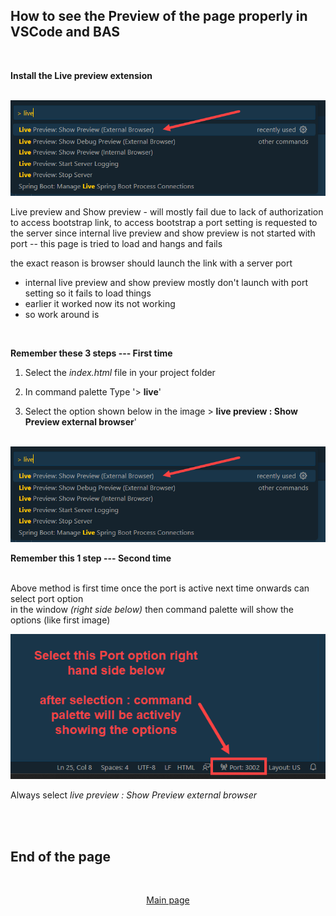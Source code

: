 </br></br>

## How to see the Preview of the page properly in VSCode and BAS

</br>

**Install the Live preview extension**

</br>

<img src="./files/ui5e8_1.png" >

</br>

Live preview and Show preview - will mostly fail due to lack of authorization to access bootstrap link, to access bootstrap a port setting is requested to the server since internal live preview and show preview is not started with port -- this page is tried to load and hangs and fails

the exact reason is browser should launch the link with a server port 
- internal live preview and show preview mostly don't launch with port setting so it fails to load things 
- earlier it worked now its not working
- so work around is

</br>

**Remember these 3 steps --- First time**

1. Select the *index.html* file in your project folder

2. In command palette Type '> **live**' 

3. Select the option shown below in the image > **live preview : Show Preview external browser**' 

</br>

<img src="./files/ui5e8_1.png" >

</br>

**Remember this 1 step --- Second time**

</br> Above method is first time once the port is active next time onwards can select port option 
</br> in the window *(right side below)* then command palette will show the options (like first image) 
</br> 

<img src="./files/ui5e8_2.png" >

</br>

Always select *live preview : Show Preview external browser*

</br></br>

## End of the page
</br>
<p align="center"> <a href="https://github.com/Octavius-Dante/Arthelais/tree/main"> Main page </a> </p>

<!-- - [x] <a href="https://github.com/Octavius-Dante/Arthelais/tree/main/ex_38"> Exercise 38-Fiori Elements Basics</a> -->
</br></br>
